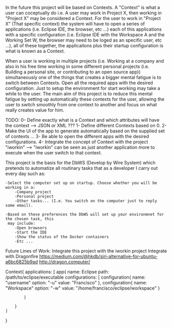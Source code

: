 In the future this project will be based on Contexts. A "Context" is what a user can coceptually do i.e. A user may work in Project X, then working in "Project X" may be considered a Context.
For the user to work in "Project X" (That specific context) the system will have to open a series of applications (i.e. Eclipse IDE, the browser, etc ...) each of this applications with a specific configuration (i.e. Eclipse IDE with the Workspace A and the Working Set W, the browser may need to be loged as an specific user, etc ...), all of these together, the applicaitons plus their startup configuration is what is known as a Context.

When a user is working in multiple projects (i.e. Working at a company and also in his free time working in some different personal projects (i.e. Building a personal site, or contributing to an open source app)) simultaneously one of the things that creates a bigger mental fatigue is to switch between Contexts. Open all the required apps with the desired configuration. Just to setup the environment for start working may take a while to the user. The main aim of this project is to reduce this mental fatigue by setting up automatically these contexts for the user, allowing the user to switch smoothly from one context to another and focus on what really creates value for him.

TODO:
	0- Define exactly what is a Context and which attributes will have the context --> JSON or XML ???
	1- Define different Contexts based on 0.
	2- Make the UI of the app to generate automatically based on the supplied set of contexts ...
	3- Be able to open the different apps with the desired configurations.
	4- Integrate the concept of Context with the project "iworkin" --> "iworkin" can be seen as just another application more to execute when the user switch to that context.
	
	



This project is the basis for the DbWS (Develop by Wire System) which pretends to automatize all routinary tasks that as a developer I carry out every day such as:

	-Select the computer set up on startup. Choose whether you will be working in a:
		-Company project
		-Personal project
		-Other tasks... (I.e. You switch on the computer just to reply some email).

	-Based on these preferences the DbWS will set up your environmnet for the chosen task, this
	 may include:
		-Open browsers
		-Start the IDE
		-Show the status of the Docker containers
		-Etc ...


Future Lines of Work:
	Integrate this project with the iworkin project
	Integrate with Dragonfire
		https://medium.com/@hkdb/siri-alternative-for-ubuntu-a6bc6825b9ad
		http://dragon.computer/

Context{
	applications: [
		app{
			name: Eclipse
			path: /path/to/eclipse/executable
			configurations: [
				configuration{
					name: "username"
					option: "-u"
					value: "Francisco"
				},
				configuration{
					name: "Workspace"
					option: "-w"
					value: "/home/francisco/eclipse/workspace"
				}
				
			]
			
		}
	]
	
}
